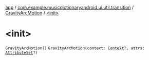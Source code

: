 [app](../../index.md) / [com.example.musicdictionaryandroid.ui.util.transition](../index.md) / [GravityArcMotion](index.md) / [&lt;init&gt;](./-init-.md)

# &lt;init&gt;

`GravityArcMotion()`
`GravityArcMotion(context: `[`Context`](https://developer.android.com/reference/android/content/Context.html)`?, attrs: `[`AttributeSet`](https://developer.android.com/reference/android/util/AttributeSet.html)`?)`